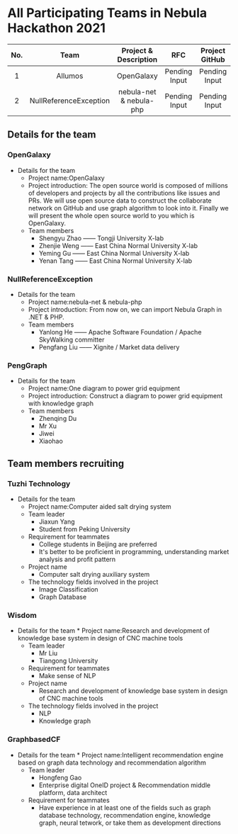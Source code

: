  # All Participating Teams in Nebula Hackathon 2021
 
|No.|Team|Project & Description|RFC| Project GitHub| Note |
|:--:|:--:|:--:|:--:|:--:|:--:|
|1| Allumos|OpenGalaxy |Pending Input|Pending Input||
|2| NullReferenceException|nebula-net & nebula-php |Pending Input|Pending Input||

## Details for the team

### OpenGalaxy
* Details for the team
     * Project name:OpenGalaxy
     * Project introduction: The open source world is composed of millions of developers and projects by all the contributions like issues and PRs. We will use open source data to construct the collaborate network on GitHub and use graph algorithm to look into it. Finally we will present the whole open source world to you which is OpenGalaxy.
     * Team members
        * Shengyu Zhao —— Tongji University X-lab
        * Zhenjie Weng —— East China Normal University X-lab
        * Yeming Gu —— East China Normal University X-lab
        * Yenan Tang —— East China Normal University X-lab
    
### NullReferenceException
* Details for the team
   * Project name:nebula-net & nebula-php
   * Project introduction: From now on, we can import Nebula Graph in .NET & PHP.
   * Team members
      * Yanlong He —— Apache Software Foundation / Apache SkyWalking committer
      * Pengfang Liu —— Xignite / Market data delivery
    
### PengGraph
* Details for the team
   * Project name:One diagram to power grid equipment
   * Project introduction: Construct a diagram to power grid equipment with knowledge graph
   * Team members
      * Zhenqing Du
      * Mr Xu
      * Jiwei
      * Xiaohao
   
## Team members recruiting
### Tuzhi Technology
* Details for the team
    * Project name:Computer aided salt drying system
    * Team leader
        * Jiaxun Yang
        * Student from Peking University
    * Requirement for teammates
        * College students in Beijing are preferred
        * It's better to be proficient in programming, understanding market analysis and profit pattern
    * Project name
        * Computer salt drying auxiliary system 
    * The technology fields involved in the project
        * Image Classification
        * Graph Database
    
### Wisdom
* Details for the team
        * Project name:Research and development of knowledge base system in design of CNC machine tools 
   * Team leader
        * Mr Liu
        * Tiangong University
   * Requirement for teammates
        * Make sense of NLP
   * Project name
        * Research and development of knowledge base system in design of CNC machine tools
   * The technology fields involved in the project
        * NLP
        * Knowledge graph
    
### GraphbasedCF
* Details for the team
       * Project name:Intelligent recommendation engine based on graph data technology and recommendation algorithm
   * Team leader
       * Hongfeng Gao
       * Enterprise digital OneID project & Recommendation middle platform, data architect
   * Requirement for teammates
       * Have experience in at least one of the fields such as graph database technology, recommendation engine, knowledge graph, neural tetwork, or take them as development directions
